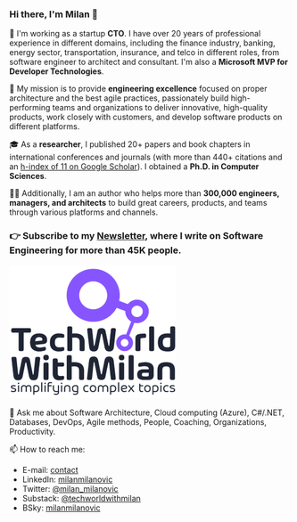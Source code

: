### Hi there, I'm Milan 👋


🎯 I'm working as a startup **CTO**. I have over 20 years of professional experience in different domains, including the finance industry, banking, energy sector, transportation, insurance, and telco in different roles, from software engineer to architect and consultant. I'm also a **Microsoft MVP for Developer Technologies**.

🚀 My mission is to provide **engineering excellence** focused on proper architecture and the best agile practices, passionately build high-performing teams and organizations to deliver innovative, high-quality products, work closely with customers, and develop software products on different platforms.

🎓 As a **researcher**, I published 20+ papers and book chapters in international conferences and journals (with more than 440+ citations and an [h-index of 11 on Google Scholar](https://scholar.google.com/citations?user=9DlmJqcAAAAJ)). I obtained a **Ph.D. in Computer Sciences**. 

✍🏻 Additionally, I am an author who helps more than **300,000 engineers, managers, and architects** to build great careers, products, and teams through various platforms and channels.

### 👉 Subscribe to my [Newsletter](https://newsletter.techworld-with-milan.com/), where I write on Software Engineering for more than 45K people. 

![TechWorld With Milan](TechWorld-logo---transparent.png)

💬 Ask me about Software Architecture, Cloud computing (Azure), C#/.NET, Databases, DevOps, Agile methods, People, Coaching, Organizations, Productivity. 

📫 How to reach me:

* E-mail: [contact](https://milan.milanovic.org/#contact)
* LinkedIn: [milanmilanovic](https://www.linkedin.com/in/milanmilanovic/)
* Twitter: [@milan_milanovic](https://twitter.com/milan_milanovic)
* Substack: [@techworldwithmilan](https://substack.com/@techworldwithmilan)
* BSky: [milanmilanovic](https://bsky.app/profile/milanmilanovic.bsky.social)
